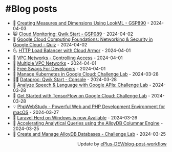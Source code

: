 # #Blog posts
<!-- BLOG-POST-LIST:START -->
- 🧰 [Creating Measures and Dimensions Using LookML - GSP890](https://eplus.dev/creating-measures-and-dimensions-using-lookml-gsp890) - 2024-04-03
- 😺 [Cloud Monitoring: Qwik Start - GSP089](https://eplus.dev/cloud-monitoring-qwik-start-gsp089) - 2024-04-02
- 🗽 [Google Cloud Computing Foundations: Networking &amp; Security in Google Cloud - Quiz](https://eplus.dev/google-cloud-computing-foundations-networking-security-in-google-cloud-quiz) - 2024-04-02
- 🌜 [HTTP Load Balancer with Cloud Armor](https://eplus.dev/http-load-balancer-with-cloud-armor) - 2024-04-01
- 📝 [VPC Networks - Controlling Access](https://eplus.dev/vpc-networks-controlling-access) - 2024-04-01
- 🚀 [Multiple VPC Networks](https://eplus.dev/multiple-vpc-networks) - 2024-04-01
- 💼 [Free Swags For Developers](https://eplus.dev/free-swags-for-developers) - 2024-04-01
- 🦣 [Manage Kubernetes in Google Cloud: Challenge Lab](https://eplus.dev/manage-kubernetes-in-google-cloud-challenge-lab) - 2024-03-28
- 👨‍🏫 [Dataproc: Qwik Start - Console](https://eplus.dev/dataproc-qwik-start-console) - 2024-03-28
- 🔭 [Analyze Speech &amp; Language with Google APIs: Challenge Lab](https://eplus.dev/analyze-speech-language-with-google-apis-challenge-lab) - 2024-03-28
- 🤡 [Get Started with TensorFlow on Google Cloud: Challenge Lab](https://eplus.dev/get-started-with-tensorflow-on-google-cloud-challenge-lab) - 2024-03-28
- 💡 [PhpWebStudy - Powerful Web and PHP Development Environment for macOS](https://eplus.dev/phpwebstudy-powerful-web-and-php-development-environment-for-macos) - 2024-03-27
- 🦣 [Laravel Herd on Windows is now Available](https://eplus.dev/laravel-herd-on-windows-is-now-available) - 2024-03-26
- 💪 [Accelerating Analytical Queries using the AlloyDB Columnar Engine](https://eplus.dev/accelerating-analytical-queries-using-the-alloydb-columnar-engine) - 2024-03-25
- 🤡 [Create and Manage AlloyDB Databases - Challenge Lab](https://eplus.dev/create-and-manage-alloydb-databases-challenge-lab) - 2024-03-25<!-- BLOG-POST-LIST:END -->
<div align="right">
  Update by <a target="_blank"
    href="https://github.com/ePlus-DEV/blog-post-workflow">ePlus-DEV/blog-post-workflow</a>
</div>
